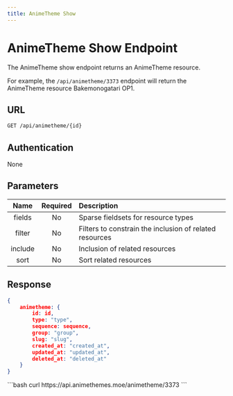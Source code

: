 ```yaml
---
title: AnimeTheme Show
---
```


<Block>

# AnimeTheme Show Endpoint

The AnimeTheme show endpoint returns an AnimeTheme resource.

For example, the `/api/animetheme/3373` endpoint will return the AnimeTheme resource Bakemonogatari OP1.

## URL

```sh
GET /api/animetheme/{id}
```

## Authentication

None

## Parameters

| Name    | Required | Description                                             |
| :-----: | :------: | :------------------------------------------------------ |
| fields  | No       | Sparse fieldsets for resource types                     |
| filter  | No       | Filters to constrain the inclusion of related resources |
| include | No       | Inclusion of related resources                          |
| sort    | No       | Sort related resources                                  |

## Response

```json
{
    animetheme: {
        id: id,
        type: "type",
        sequence: sequence,
        group: "group",
        slug: "slug",
        created_at: "created_at",
        updated_at: "updated_at",
        deleted_at: "deleted_at"
    }
}
```

<Example>

<CURL>
```bash
curl https://api.animethemes.moe/animetheme/3373
```
</CURL>

</Example>

</Block>